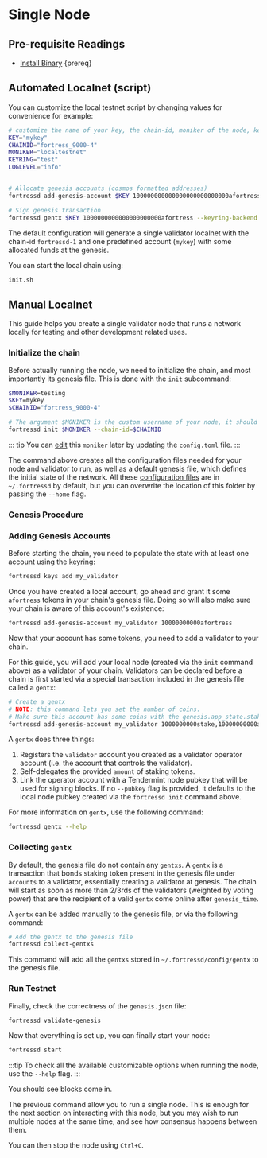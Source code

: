 <!--
order: 1
-->

# Single Node

## Pre-requisite Readings

- [Install Binary](./../../validators/quickstart/installation.md)  {prereq}

## Automated Localnet (script)

You can customize the local testnet script by changing values for convenience for example:

```bash
# customize the name of your key, the chain-id, moniker of the node, keyring backend, and log level
KEY="mykey"
CHAINID="fortress_9000-4"
MONIKER="localtestnet"
KEYRING="test"
LOGLEVEL="info"


# Allocate genesis accounts (cosmos formatted addresses)
fortressd add-genesis-account $KEY 100000000000000000000000000afortress --keyring-backend $KEYRING

# Sign genesis transaction
fortressd gentx $KEY 1000000000000000000000afortress --keyring-backend $KEYRING --chain-id $CHAINID
```

The default configuration will generate a single validator localnet with the chain-id
`fortressd-1` and one predefined account (`mykey`) with some allocated funds at the genesis.

You can start the local chain using:

```bash
init.sh
```

## Manual Localnet

This guide helps you create a single validator node that runs a network locally for testing and other development related uses.

### Initialize the chain

Before actually running the node, we need to initialize the chain, and most importantly its genesis file. This is done with the `init` subcommand:

```bash
$MONIKER=testing
$KEY=mykey
$CHAINID="fortress_9000-4"

# The argument $MONIKER is the custom username of your node, it should be human-readable.
fortressd init $MONIKER --chain-id=$CHAINID
```

::: tip
You can [edit](./../../validators/quickstart/binary.md#configuring-the-node) this `moniker` later by updating the `config.toml` file.
:::

The command above creates all the configuration files needed for your node and validator to run, as well as a default genesis file, which defines the initial state of the network. All these [configuration files](./../../validators/quickstart/binary.md#configuring-the-node) are in `~/.fortressd` by default, but you can overwrite the location of this folder by passing the `--home` flag.

### Genesis Procedure

### Adding Genesis Accounts

Before starting the chain, you need to populate the state with at least one account using the [keyring](./../../users/keys/keyring.md#add-keys):

```bash
fortressd keys add my_validator
```

Once you have created a local account, go ahead and grant it some `afortress` tokens in your chain's genesis file. Doing so will also make sure your chain is aware of this account's existence:

```bash
fortressd add-genesis-account my_validator 10000000000afortress
```

Now that your account has some tokens, you need to add a validator to your chain.

 For this guide, you will add your local node (created via the `init` command above) as a validator of your chain. Validators can be declared before a chain is first started via a special transaction included in the genesis file called a `gentx`:

```bash
# Create a gentx
# NOTE: this command lets you set the number of coins. 
# Make sure this account has some coins with the genesis.app_state.staking.params.bond_denom denom
fortressd add-genesis-account my_validator 1000000000stake,10000000000afortress
```

A `gentx` does three things:

1. Registers the `validator` account you created as a validator operator account (i.e. the account that controls the validator).
2. Self-delegates the provided `amount` of staking tokens.
3. Link the operator account with a Tendermint node pubkey that will be used for signing blocks. If no `--pubkey` flag is provided, it defaults to the local node pubkey created via the `fortressd init` command above.

For more information on `gentx`, use the following command:

```bash
fortressd gentx --help
```

### Collecting `gentx`

By default, the genesis file do not contain any `gentxs`. A `gentx` is a transaction that bonds
staking token present in the genesis file under `accounts` to a validator, essentially creating a
validator at genesis. The chain will start as soon as more than 2/3rds of the validators (weighted
by voting power) that are the recipient of a valid `gentx` come online after `genesis_time`.

A `gentx` can be added manually to the genesis file, or via the following command:

```bash
# Add the gentx to the genesis file
fortressd collect-gentxs
```

This command will add all the `gentxs` stored in `~/.fortressd/config/gentx` to the genesis file.

### Run Testnet

Finally, check the correctness of the `genesis.json` file:

```bash
fortressd validate-genesis
```

Now that everything is set up, you can finally start your node:

```bash
fortressd start
```

:::tip
To check all the available customizable options when running the node, use the `--help` flag.
:::

You should see blocks come in.

The previous command allow you to run a single node. This is enough for the next section on interacting with this node, but you may wish to run multiple nodes at the same time, and see how consensus happens between them.

You can then stop the node using `Ctrl+C`.
